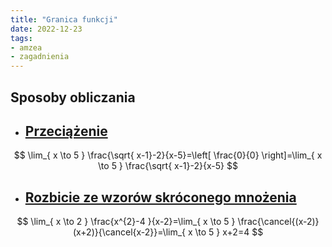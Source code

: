 ```yaml
---
title: "Granica funkcji"
date: 2022-12-23
tags:
- amzea
- zagadnienia
---
```



## Sposoby obliczania
- ## [Przeciążenie](I%20semestr/Amzea/II%20kolokwium/Przeciążenie.md)

$$
\lim_{ x \to 5 } \frac{\sqrt{ x-1}-2}{x-5}=\left[ \frac{0}{0} \right]=\lim_{ x \to 5 } \frac{\sqrt{ x-1}-2}{x-5}
$$

- ## [Rozbicie ze wzorów skróconego mnożenia](I%20semestr/Amzea/II%20kolokwium/Rozbicie%20ze%20wzorów%20skróconego%20mnożenia.md)
$$
\lim_{ x \to 2 } \frac{x^{2}-4 }{x-2}=\lim_{ x \to 5 } \frac{\cancel{(x-2)} (x+2)}{\cancel{x-2}}=\lim_{ x \to 5 } x+2=4
$$
